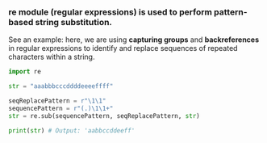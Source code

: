 ### re module (regular expressions) is used to perform pattern-based string substitution.

See an example:
here, we are using **capturing groups** and **backreferences** in regular expressions to identify and replace sequences of repeated characters within a string.
```python
import re

str = "aaabbbcccddddeeeeffff"

seqReplacePattern = r"\1\1"
sequencePattern = r"(.)\1\1+"
str = re.sub(sequencePattern, seqReplacePattern, str)

print(str) # Output: 'aabbccddeeff'
```

